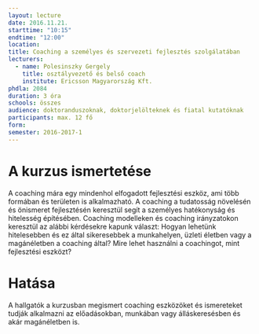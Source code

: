 ```yaml
---
layout: lecture
date: 2016.11.21.
starttime: "10:15"
endtime: "12:00"
location:
title: Coaching a személyes és szervezeti fejlesztés szolgálatában
lecturers:
  - name: Polesinszky Gergely
    title: osztályvezető és belső coach
    institute: Ericsson Magyarország Kft.
phdla: 2084
duration: 3 óra
schools: összes
audience: doktoranduszoknak, doktorjelölteknek és fiatal kutatóknak
participants: max. 12 fő
form:
semester: 2016-2017-1
---
```


# A kurzus ismertetése

A coaching mára egy mindenhol elfogadott fejlesztési eszköz, ami több formában és területen is alkalmazható. A coaching a tudatosság növelésén és önismeret fejlesztésén keresztül segít a személyes hatékonyság és hitelesség építésében.
Coaching modelleken és coaching irányzatokon keresztül az alábbi kérdésekre kapunk választ:
Hogyan lehetünk hitelesebben és ez által sikeresebbek a munkahelyen, üzleti életben vagy a magánéletben a coaching által?
Mire lehet használni a coachingot, mint fejlesztési eszközt?

# Hatása

A hallgatók a kurzusban megismert coaching eszközöket és ismereteket tudják alkalmazni az előadásokban, munkában vagy álláskeresésben és akár magánéletben is.

